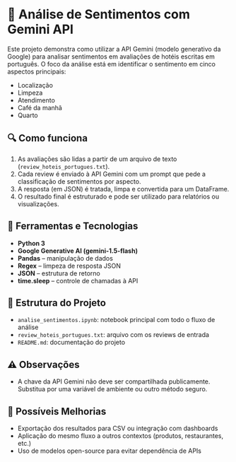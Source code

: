 # 🧠 Análise de Sentimentos com Gemini API

Este projeto demonstra como utilizar a API Gemini (modelo generativo da Google) para analisar sentimentos em avaliações de hotéis escritas em português. O foco da análise está em identificar o sentimento em cinco aspectos principais:

- Localização
- Limpeza
- Atendimento
- Café da manhã
- Quarto

## 🔍 Como funciona

1. As avaliações são lidas a partir de um arquivo de texto (`review_hoteis_portugues.txt`).
2. Cada review é enviado à API Gemini com um prompt que pede a classificação de sentimentos por aspecto.
3. A resposta (em JSON) é tratada, limpa e convertida para um DataFrame.
4. O resultado final é estruturado e pode ser utilizado para relatórios ou visualizações.

## 🧰 Ferramentas e Tecnologias

- **Python 3**
- **Google Generative AI (gemini-1.5-flash)**
- **Pandas** – manipulação de dados
- **Regex** – limpeza de resposta JSON
- **JSON** – estrutura de retorno
- **time.sleep** – controle de chamadas à API

## 📂 Estrutura do Projeto

- `analise_sentimentos.ipynb`: notebook principal com todo o fluxo de análise
- `review_hoteis_portugues.txt`: arquivo com os reviews de entrada
- `README.md`: documentação do projeto

## ⚠️ Observações

- A chave da API Gemini não deve ser compartilhada publicamente. Substitua por uma variável de ambiente ou outro método seguro.

## 📌 Possíveis Melhorias

- Exportação dos resultados para CSV ou integração com dashboards
- Aplicação do mesmo fluxo a outros contextos (produtos, restaurantes, etc.)
- Uso de modelos open-source para evitar dependência de APIs

